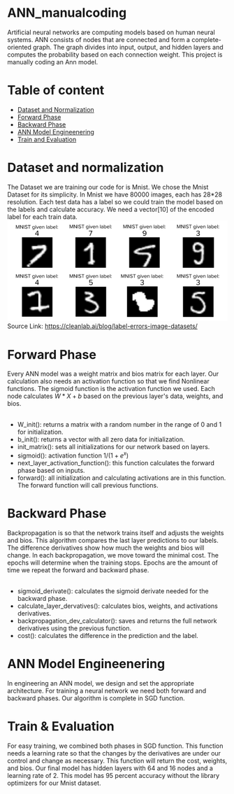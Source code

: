 # ANN_manualcoding
Artificial neural networks are computing models based on human neural systems. ANN consists of nodes that are connected and form a complete-oriented graph. The graph divides into input, output, and hidden layers and computes the probability based on each connection weight. This project is manually coding an Ann model.

# Table of content
- [Dataset and Normalization](https://github.com/KimiyaVahidMotlagh/ANN_manualcoding/blob/main/README.md#dataset-and-normalization) 
- [Forward Phase](https://github.com/KimiyaVahidMotlagh/ANN_manualcoding/blob/main/README.md#forward-phase)
- [Backward Phase](https://github.com/KimiyaVahidMotlagh/ANN_manualcoding/blob/main/README.md#backward-phase)
- [ANN Model Engineenering]()
- [Train and Evaluation](https://github.com/KimiyaVahidMotlagh/ANN_manualcoding/blob/main/README.md#train--evaluation)

# Dataset and normalization
The Dataset we are training our code for is Mnist. We chose the Mnist Dataset for its simplicity. In Mnist we have 80000 images, each has 28*28 resolution. 
Each test data has a label so we could train the model based on the labels and calculate accuracy. We need a vector[10] of the encoded label for each train data.
<picture>
 <source media="(prefers-color-scheme: dark)" srcset="https://github.com/KimiyaVahidMotlagh/ANN_manualcoding/blob/main/Pictures/example-d2cde38dde1627fc776885213fdb7005.png">
 <img alt="Shows an illustrated sun in light color mode and a moon with stars in dark color mode." src="https://github.com/KimiyaVahidMotlagh/ANN_manualcoding/blob/main/Pictures/example-d2cde38dde1627fc776885213fdb7005.png">
</picture>
Source Link: https://cleanlab.ai/blog/label-errors-image-datasets/

# Forward Phase
Every ANN model was a weight matrix and bios matrix for each layer. Our calculation also needs an activation function so that we find Nonlinear functions. The sigmoid function is the activation function we used. Each node calculates $W*X+b$ based on the previous layer's data, weights, and bios. 
<br/> <br/>
- W_init(): returns a matrix with a random number in the range of 0 and 1 for initialization.
- b_init(): returns a vector with all zero data for initialization.
- init_matrix(): sets all initializations for our network based on layers.
- sigmoid(): activation function $1/(1+e^x)$
- next_layer_activation_function(): this function calculates the forward phase based on inputs. 
- forward(): all initialization and calculating activations are in this function. The forward function will call previous functions. 
# Backward Phase
Backpropagation is so that the network trains itself and adjusts the weights and bios. This algorithm compares the last layer predictions to our labels. The difference derivatives show how much the weights and bios will change. In each backpropagation, we move toward the minimal cost. The epochs will determine when the training stops. Epochs are the amount of time we repeat the forward and backward phase. 
<br/> <br/>
- sigmoid_derivate(): calculates the sigmoid derivate needed for the backward phase. 
- calculate_layer_dervatives(): calculates bios, weights, and activations derivatives. 
- backpropagation_dev_calculator(): saves and returns the full network derivatives using the previous function.
- cost(): calculates the difference in the prediction and the label. 

# ANN Model Engineenering
In engineering an ANN model, we design and set the appropriate architecture. For training a neural network we need both forward and backward phases. Our algorithm is complete in SGD function.  

# Train & Evaluation
For easy training, we combined both phases in SGD function. This function needs a learning rate so that the changes by the derivatives are under our control and change as necessary. This function will return the cost, weights, and bios. 
Our final model has hidden layers with 64 and 16 nodes and a learning rate of 2. This model has 95 percent accuracy without the library optimizers for our Mnist dataset.
